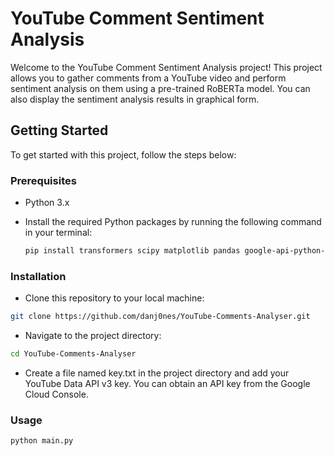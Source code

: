 # YouTube Comment Sentiment Analysis

Welcome to the YouTube Comment Sentiment Analysis project! This project allows you to gather comments from a YouTube video and perform sentiment analysis on them using a pre-trained RoBERTa model. You can also display the sentiment analysis results in graphical form.

## Getting Started

To get started with this project, follow the steps below:

### Prerequisites

- Python 3.x
- Install the required Python packages by running the following command in your terminal:

  ```bash
  pip install transformers scipy matplotlib pandas google-api-python-client

### Installation
 - Clone this repository to your local machine:
  ```bash
  git clone https://github.com/danj0nes/YouTube-Comments-Analyser.git
  ```
 - Navigate to the project directory:
  ```bash
  cd YouTube-Comments-Analyser
  ```
 - Create a file named key.txt in the project directory and add your YouTube Data API v3 key. You can obtain an API key from the Google Cloud Console.

### Usage
  ```bash
  python main.py
  ```
